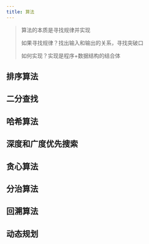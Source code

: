 ```yaml
---
title: 算法
---
```


> 算法的本质是寻找规律并实现
>
> 如果寻找规律？找出输入和输出的关系，寻找突破口
>
> 如何实现？实现是程序+数据结构的结合体


## 排序算法

## 二分查找

## 哈希算法

## 深度和广度优先搜索

## 贪心算法

## 分治算法

## 回溯算法

## 动态规划
